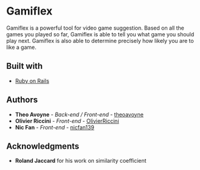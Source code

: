 # Gamiflex

Gamiflex is a powerful tool for video game suggestion. Based on all the games you played so far, Gamiflex is able to tell you what game you should play next. Gamiflex is also able to determine precisely how likely you are to like a game.

## Built with

* [Ruby on Rails](http://rubyonrails.org/)

## Authors

* **Theo Avoyne** - *Back-end / Front-end* - [theoavoyne](https://github.com/theoavoyne)
* **Olivier Riccini** - *Front-end* - [OlivierRiccini](https://github.com/OlivierRiccini)
* **Nic Fan** - *Front-end* - [nicfan139](https://github.com/nicfan139)

## Acknowledgments

* **Roland Jaccard** for his work on similarity coefficient

